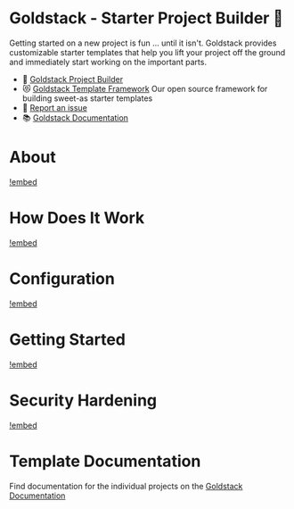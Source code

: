 # Goldstack - Starter Project Builder 💖

Getting started on a new project is fun ... until it isn't. Goldstack provides customizable starter templates that help you lift your project off the ground and immediately start working on the important parts.

- 🚀 [Goldstack Project Builder](https://goldstack.party)
- 😻 [Goldstack Template Framework](https://github.com/goldstack/goldstack/tree/master/workspaces/templates-lib) Our open source framework for building sweet-as starter templates
- 🐛 [Report an issue](https://github.com/goldstack/goldstack/issues)
- 📚 [Goldstack Documentation](https://docs.goldstack.party/docs)

# About

[!embed](workspaces/docs/docs/goldstack/about/index.md)

# How Does It Work

[!embed](workspaces/docs/docs/goldstack/about/index.md)

# Configuration

[!embed](workspaces/docs/docs/goldstack/configuration/index.md)

# Getting Started

[!embed](workspaces/docs/docs/goldstack/getting-started/index.md)

# Security Hardening

[!embed](workspaces/docs/docs/goldstack/security-hardening/index.md)

# Template Documentation

Find documentation for the individual projects on the [Goldstack Documentation](https://docs.goldstack.party/docs)